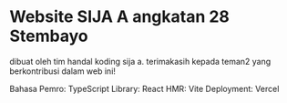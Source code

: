 # Website SIJA A angkatan 28 Stembayo

dibuat oleh tim handal koding sija a. terimakasih kepada teman2 yang berkontribusi dalam web ini!


Bahasa Pemro: TypeScript 
Library: React
HMR: Vite
Deployment: Vercel